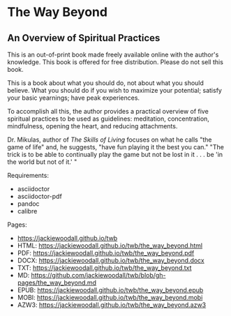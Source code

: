 The Way Beyond
==============
An Overview of Spiritual Practices
----------------------------------

This is an out-of-print book made freely available online with the author's knowledge. This book is offered for free distribution. Please do not sell this book.

This is a book about what you should do, not about what you should believe. What you should do if you wish to maximize your potential; satisfy your basic yearnings; have peak experiences.

To accomplish all this, the author provides a practical overview of five spiritual practices to be used as guidelines: meditation, concentration, mindfulness, opening the heart, and reducing attachments.

Dr. Mikulas, author of _The Skills of Living_ focuses on what he calls "the game of life" and, he suggests, "have fun playing it the best you can." "The trick is to be able to continually play the game but not be lost in it . . . be 'in the world but not of it.' "

Requirements:
* asciidoctor
* asciidoctor-pdf
* pandoc
* calibre

Pages:
* https://jackiewoodall.github.io/twb
* HTML: https://jackiewoodall.github.io/twb/the_way_beyond.html
* PDF: https://jackiewoodall.github.io/twb/the_way_beyond.pdf
* DOCX: https://jackiewoodall.github.io/twb/the_way_beyond.docx
* TXT: https://jackiewoodall.github.io/twb/the_way_beyond.txt
* MD: https://github.com/jackiewoodall/twb/blob/gh-pages/the_way_beyond.md
* EPUB: https://jackiewoodall.github.io/twb/the_way_beyond.epub
* MOBI: https://jackiewoodall.github.io/twb/the_way_beyond.mobi
* AZW3: https://jackiewoodall.github.io/twb/the_way_beyond.azw3

